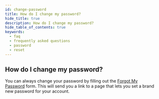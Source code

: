 ```yaml
---
id: change-password
title: How do I change my password?
hide_title: true
description: How do I change my password?
hide_table_of_contents: true
keywords:
  - faq
  - frequently asked questions
  - password
  - reset
---
```



## How do I change my password?
You can always change your password by filling out the [Forgot My Password](https://app.shipyardapp.com/auth/forgotpassword) form. This will send you a link to a page that lets you set a brand new password for your account.